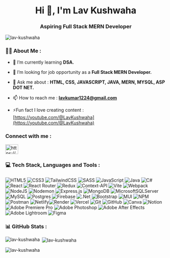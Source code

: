 <div align="center">
<!-- <img height="150" src="https://camo.githubusercontent.com/62da68eb62b1e5f175f7d1f0191dd89a653d7908feb22d37d4a0ab07365d6791/68747470733a2f2f6d656469612e67697068792e636f6d2f6d656469612f4d3967624264396e6244724f5475314d71782f67697068792e676966"/> -->
</div>

<h1 align="center">Hi 👋, I'm Lav Kushwaha</h1>
<h3 align="center">Aspiring Full Stack MERN Developer</h3>

<p align="left"> <img src="https://komarev.com/ghpvc/?username=lav-kushwaha&label=Profile%20views&color=0e75b6&style=flat" alt="lav-kushwaha"/> </p>

###
###

<h3 align="left">👩‍💻  About Me : </h3>

- 🌱 I’m currently learning **DSA.**

- 🤝 I’m looking for job opportunity as a **Full Stack MERN Developer.**

<!-- -👨‍💻 All of my projects are available at [https://github.com/lav-kushwaha](https://github.com/lav-kushwaha) -->

<!-- - 🧑🏾‍🎓 My Portfolio Link [https://lav-kushwaha.web.app/](https://lav-kushwaha.web.app/) -->

- 💬 Ask me about : **HTML, CSS, JAVASCRIPT, JAVA, MERN, MYSQL, ASP DOT NET.**

- 📫 How to reach me : **lavkumar1224@gmail.com**

- ⚡Fun fact I love creating content : [https://youtube.com/@LavKushwaha](https://youtube.com/@LavKushwaha)

<h3 align="left">Connect with me :</h3>
<p align="left">
<!-- [![LinkedIn](https://img.shields.io/badge/LinkedIn-%230077B5.svg?logo=linkedin&logoColor=white)](https://linkedin.com/in/lavkushwaha) 
<!-- <a href="https://twitter.com/lavkushwaha_" target="blank"><img align="center" src="https://raw.githubusercontent.com/rahuldkjain/github-profile-readme-generator/master/src/images/icons/Social/twitter.svg" alt="lavkushwaha_" height="30" width="40" /></a> -->
<a href="https://www.linkedin.com/in/lavkushwaha/" target="blank"><img align="center" src="https://raw.githubusercontent.com/rahuldkjain/github-profile-readme-generator/master/src/images/icons/Social/linked-in-alt.svg" alt="https://www.linkedin.com/in/lavkushwaha/" height="30" width="40" /></a>
<!-- <a href="https://www.instagram.com/itz_lav_/" target="blank"><img align="center" src="https://raw.githubusercontent.com/rahuldkjain/github-profile-readme-generator/master/src/images/icons/Social/instagram.svg" alt="https://www.instagram.com/itz_lav_/" height="30" width="40" /></a>
<a href="https://youtube.com/@lavkushwaha" target="blank"><img align="center" src="https://raw.githubusercontent.com/rahuldkjain/github-profile-readme-generator/master/src/images/icons/Social/youtube.svg" alt="https://youtube.com/@lavkushwaha" height="30" width="40" /></a> -->
</p>

###

<h3 align="left">💻 Tech Stack, Languages and Tools :</h3>

###

![HTML5](https://img.shields.io/badge/html5-%23E34F26.svg?style=for-the-badge&logo=html5&logoColor=white) ![CSS3](https://img.shields.io/badge/css3-%231572B6.svg?style=for-the-badge&logo=css3&logoColor=white) ![TailwindCSS](https://img.shields.io/badge/tailwindcss-%2338B2AC.svg?style=for-the-badge&logo=tailwind-css&logoColor=white) ![SASS](https://img.shields.io/badge/SASS-hotpink.svg?style=for-the-badge&logo=SASS&logoColor=white) ![JavaScript](https://img.shields.io/badge/javascript-%23323330.svg?style=for-the-badge&logo=javascript&logoColor=%23F7DF1E) ![Java](https://img.shields.io/badge/java-%23ED8B00.svg?style=for-the-badge&logo=openjdk&logoColor=white) ![C#](https://img.shields.io/badge/c%23-%23239120.svg?style=for-the-badge&logo=csharp&logoColor=white) ![React](https://img.shields.io/badge/react-%2320232a.svg?style=for-the-badge&logo=react&logoColor=%2361DAFB) ![React Router](https://img.shields.io/badge/React_Router-CA4245?style=for-the-badge&logo=react-router&logoColor=white) ![Redux](https://img.shields.io/badge/redux-%23593d88.svg?style=for-the-badge&logo=redux&logoColor=white) ![Context-API](https://img.shields.io/badge/Context--Api-000000?style=for-the-badge&logo=react) ![Vite](https://img.shields.io/badge/vite-%23646CFF.svg?style=for-the-badge&logo=vite&logoColor=white) ![Webpack](https://img.shields.io/badge/webpack-%238DD6F9.svg?style=for-the-badge&logo=webpack&logoColor=black) ![NodeJS](https://img.shields.io/badge/node.js-6DA55F?style=for-the-badge&logo=node.js&logoColor=white) ![Nodemon](https://img.shields.io/badge/NODEMON-%23323330.svg?style=for-the-badge&logo=nodemon&logoColor=%BBDEAD) ![Express.js](https://img.shields.io/badge/express.js-%23404d59.svg?style=for-the-badge&logo=express&logoColor=%2361DAFB) ![MongoDB](https://img.shields.io/badge/MongoDB-%234ea94b.svg?style=for-the-badge&logo=mongodb&logoColor=white) ![MicrosoftSQLServer](https://img.shields.io/badge/Microsoft%20SQL%20Server-CC2927?style=for-the-badge&logo=microsoft%20sql%20server&logoColor=white) ![MySQL](https://img.shields.io/badge/mysql-4479A1.svg?style=for-the-badge&logo=mysql&logoColor=white) ![Postgres](https://img.shields.io/badge/postgres-%23316192.svg?style=for-the-badge&logo=postgresql&logoColor=white) ![Firebase](https://img.shields.io/badge/firebase-a08021?style=for-the-badge&logo=firebase&logoColor=ffcd34) ![.Net](https://img.shields.io/badge/.NET-5C2D91?style=for-the-badge&logo=.net&logoColor=white) ![Bootstrap](https://img.shields.io/badge/bootstrap-%238511FA.svg?style=for-the-badge&logo=bootstrap&logoColor=white) ![MUI](https://img.shields.io/badge/MUI-%230081CB.svg?style=for-the-badge&logo=mui&logoColor=white) ![NPM](https://img.shields.io/badge/NPM-%23CB3837.svg?style=for-the-badge&logo=npm&logoColor=white)![Postman](https://img.shields.io/badge/Postman-FF6C37?style=for-the-badge&logo=postman&logoColor=white) ![Netlify](https://img.shields.io/badge/netlify-%23000000.svg?style=for-the-badge&logo=netlify&logoColor=#00C7B7)![Render](https://img.shields.io/badge/Render-%46E3B7.svg?style=for-the-badge&logo=render&logoColor=white)  ![Vercel](https://img.shields.io/badge/vercel-%23000000.svg?style=for-the-badge&logo=vercel&logoColor=white) ![Git](https://img.shields.io/badge/git-%23F05033.svg?style=for-the-badge&logo=git&logoColor=white) ![GitHub](https://img.shields.io/badge/github-%23121011.svg?style=for-the-badge&logo=github&logoColor=white) ![Canva](https://img.shields.io/badge/Canva-%2300C4CC.svg?style=for-the-badge&logo=Canva&logoColor=white) ![Notion](https://img.shields.io/badge/Notion-%23000000.svg?style=for-the-badge&logo=notion&logoColor=white) ![Adobe Premiere Pro](https://img.shields.io/badge/Adobe%20Premiere%20Pro-9999FF.svg?style=for-the-badge&logo=Adobe%20Premiere%20Pro&logoColor=white) ![Adobe Photoshop](https://img.shields.io/badge/adobe%20photoshop-%2331A8FF.svg?style=for-the-badge&logo=adobe%20photoshop&logoColor=white) ![Adobe After Effects](https://img.shields.io/badge/Adobe%20After%20Effects-9999FF.svg?style=for-the-badge&logo=Adobe%20After%20Effects&logoColor=white) ![Adobe Lightroom](https://img.shields.io/badge/Adobe%20Lightroom-31A8FF.svg?style=for-the-badge&logo=Adobe%20Lightroom&logoColor=white) ![Figma](https://img.shields.io/badge/figma-%23F24E1E.svg?style=for-the-badge&logo=figma&logoColor=white)

###

<h3 align="left">📊 GitHub Stats :</h3>

<p><img align="left" src="https://github-readme-stats.vercel.app/api/top-langs?username=lav-kushwaha&show_icons=true&locale=en&layout=compact&theme=dark" alt="lav-kushwaha" /></p>

<p>&nbsp;<img align="center" src="https://github-readme-stats.vercel.app/api?username=lav-kushwaha&show_icons=true&locale=en&theme=dark" alt="lav-kushwaha" /></p>

<p><img align="center" src="https://github-readme-streak-stats.herokuapp.com/?user=lav-kushwaha&theme=dark" alt="lav-kushwaha" /></p>

<!--
### 🔝 Top Contributed Repository
![](https://github-contributor-stats.vercel.app/api?username=lav-kushwaha&limit=5&theme=dark&combine_all_yearly_contributions=true)
-->
